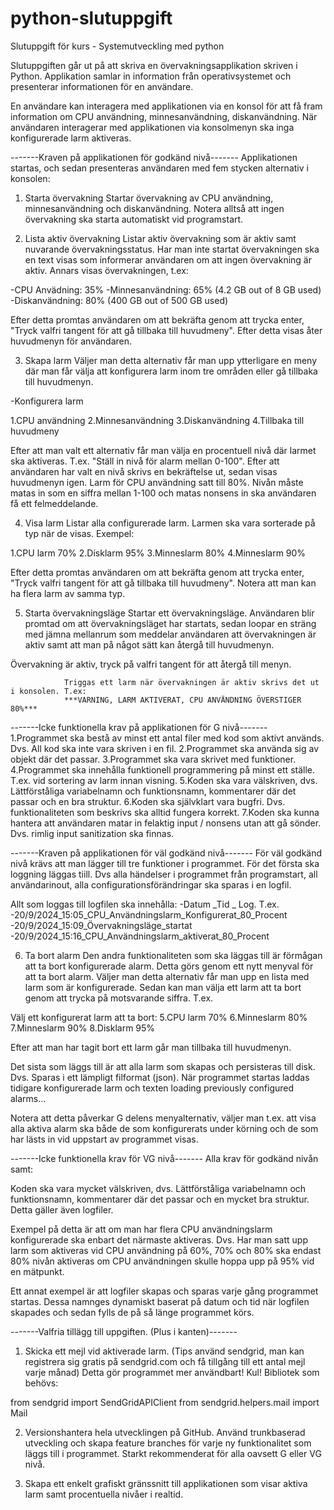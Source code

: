 # python-slutuppgift
Slutuppgift för kurs - Systemutveckling med python 

Slutuppgiften går ut på att skriva en övervakningsapplikation skriven i Python. Applikation samlar in information från operativsystemet och presenterar informationen för en användare.

En användare kan interagera med applikationen via en konsol för att få fram information om CPU användning, minnesanvändning, diskanvändning. När användaren interagerar med applikationen via konsolmenyn ska inga konfigurerade larm aktiveras.

-------Kraven på applikationen för godkänd nivå-------
Applikationen startas, och sedan presenteras användaren med fem stycken alternativ i konsolen:

1. Starta övervakning
Startar övervakning av CPU användning, minnesanvändning och diskanvändning. Notera alltså att ingen övervakning ska starta automatiskt vid programstart.

2. Lista aktiv övervakning
Listar aktiv övervakning som är aktiv samt nuvarande övervakningsstatus. Har man inte startat övervakningen ska en text visas som informerar användaren om att ingen övervakning är aktiv. Annars visas övervakningen, t.ex:

-CPU Anvädning: 35%
-Minnesanvändning: 65% (4.2 GB out of 8 GB used)
-Diskanvändning: 80% (400 GB out of 500 GB used)

Efter detta promtas användaren om att bekräfta genom att trycka enter, "Tryck valfri tangent för att gå tillbaka till huvudmeny".
Efter detta visas åter huvudmenyn för användaren.

3. Skapa larm
Väljer man detta alternativ får man upp ytterligare en meny där man får välja att konfigurera larm inom tre områden eller gå tillbaka till huvudmenyn.

-Konfigurera larm

1.CPU användning
2.Minnesanvändning
3.Diskanvändning
4.Tillbaka till huvudmeny

Efter att man valt ett alternativ får man välja en procentuell nivå där larmet ska aktiveras. T.ex. "Ställ in nivå för alarm mellan 0-100".
Efter att användaren har valt en nivå skrivs en bekräftelse ut, sedan visas huvudmenyn igen.
Larm för CPU användning satt till 80%. 
Nivån måste matas in som en siffra mellan 1-100 och matas nonsens in ska användaren få ett felmeddelande.

4. Visa larm
Listar alla configurerade larm. Larmen ska vara sorterade på typ när de visas. Exempel:

1.CPU larm 70%
2.Disklarm 95%
3.Minneslarm 80%
4.Minneslarm 90%

Efter detta promtas användaren om att bekräfta genom att trycka enter, "Tryck valfri tangent för att gå tillbaka till huvudmeny".
Notera att man kan ha flera larm av samma typ.

5. Starta övervakningsläge
Startar ett övervakningsläge. Användaren blir promtad om att övervakningsläget har startats, sedan loopar en sträng med jämna mellanrum som meddelar användaren att övervakningen är aktiv samt att man på något sätt kan återgå till huvudmenyn.

Övervakning är aktiv, tryck på valfri tangent för att återgå till menyn.

                Triggas ett larm när övervakningen är aktiv skrivs det ut i konsolen. T.ex:
                ***VARNING, LARM AKTIVERAT, CPU ANVÄNDNING ÖVERSTIGER 80%***

-------Icke funktionella krav på applikationen för G nivå-------
1.Programmet ska bestå av minst ett antal filer med kod som aktivt används. Dvs. All kod ska inte vara skriven i en fil.
2.Programmet ska använda sig av objekt där det passar.
3.Programmet ska vara skrivet med funktioner.
4.Programmet ska innehålla funktionell programmering på minst ett ställe. T.ex. vid sortering av larm innan visning.
5.Koden ska vara välskriven, dvs. Lättförståliga variabelnamn och funktionsnamn, kommentarer där det passar och en bra struktur.
6.Koden ska självklart vara bugfri. Dvs. funktionaliteten som beskrivs ska alltid fungera korrekt.
7.Koden ska kunna hantera att användaren matar in felaktig input / nonsens utan att gå sönder. Dvs. rimlig input sanitization ska finnas.

 
-------Kraven på applikationen för väl godkänd nivå-------
För väl godkänd nivå krävs att man lägger till tre funktioner i programmet. För det första ska loggning läggas tiill. Dvs alla händelser i programmet från programstart, all användarinout, alla configurationsförändringar ska sparas i en logfil.

Allt som loggas till logfilen ska innehålla:
-Datum _Tid _ Log. T.ex.
-20/9/2024_15:05_CPU_Användningslarm_Konfigurerat_80_Procent
-20/9/2024_15:09_Övervakningsläge_startat
-20/9/2024_15:16_CPU_Användningslarm_aktiverat_80_Procent

6. Ta bort alarm
Den andra funktionaliteten som ska läggas till är förmågan att ta bort konfigurerade alarm. Detta görs genom ett nytt menyval för att ta bort alarm.
Väljer man detta alternativ får man upp en lista med larm som är konfigurerade. Sedan kan man välja ett larm att ta bort genom att trycka på motsvarande siffra. T.ex.

Välj ett konfigurerat larm att ta bort:
5.CPU larm 70%
6.Minneslarm 80%
7.Minneslarm 90%
8.Disklarm 95%

Efter att man har tagit bort ett larm går man tillbaka till huvudmenyn.

Det sista som läggs till är att alla larm som skapas och persisteras till disk. Dvs. Sparas i ett lämpligt filformat (json). När programmet startas laddas tidigare konfigurerade larm och texten loading previously configured alarms...

Notera att detta påverkar G delens menyalternativ, väljer man t.ex. att visa alla aktiva alarm ska både de som konfigurerats under körning och de som har lästs in vid uppstart av programmet visas.

-------Icke funktionella krav för VG nivå-------
Alla krav för godkänd nivån samt:

Koden ska vara mycket välskriven, dvs. Lättförståliga variabelnamn och funktionsnamn, kommentarer där det passar och en mycket bra struktur. Detta gäller även logfiler.

Exempel på detta är att om man har flera CPU användningslarm konfigurerade ska enbart det närmaste aktiveras. Dvs. Har man satt upp larm som aktiveras vid CPU användning på 60%, 70% och 80% ska endast 80% nivån aktiveras om CPU användningen skulle hoppa upp på 95% vid en mätpunkt.

Ett annat exempel är att logfiler skapas och sparas varje gång programmet startas. Dessa namnges dynamiskt baserat på datum och tid när logfilen skapades och sedan fylls de på så länge programmet körs.

-------Valfria tillägg till uppgiften. (Plus i kanten)-------
1. Skicka ett mejl vid aktiverade larm. (Tips använd sendgrid, man kan registrera sig gratis på sendgrid.com och få tillgång till ett antal mejl varje månad) Detta gör programmet mer användbart! Kul! Bibliotek som behövs:

from sendgrid import SendGridAPIClient
from sendgrid.helpers.mail import Mail

2. Versionshantera hela utvecklingen på GitHub. Använd trunkbaserad utveckling och skapa feature branches för varje ny funktionalitet som läggs till i programmet. Starkt rekommenderat för alla oavsett G eller VG nivå.
 

3. Skapa ett enkelt grafiskt gränssnitt till applikationen som visar aktiva larm samt procentuella nivåer i realtid.
